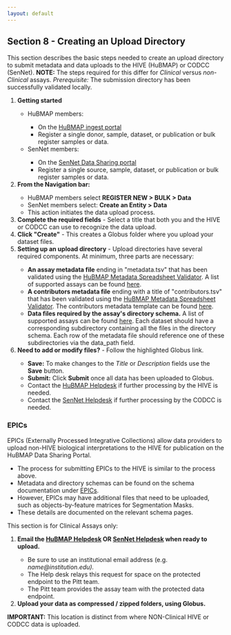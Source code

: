 ```yaml
---
layout: default
---
```


## Section 8 - Creating an Upload Directory
This section describes the basic steps needed to create an upload directory to submit metadata and data uploads to the HIVE (HuBMAP) or CODCC (SenNet). <b>NOTE:</b> The steps required for this differ for <span class="txt--highlight">_Clinical_</span> versus _non-Clinical_ assays. _Prerequisite:_ The submission directory has been successfully validated locally.

<ol>
    <li> <b>Getting started</b> </li> 
        <ul>
            <li>HuBMAP members:</li>
              <ul>
              <li>On the <a href="http://ingest.hubmapconsortium.org">HuBMAP ingest portal</a></li>
              <li>Register a single donor, sample, dataset, or publication or bulk register samples or data.</li> 
              </ul>
            <li>SenNet members: </li>
              <ul>
              <li>On the <a href="http://data.sennetconsortium.org/search">SenNet Data Sharing portal</a></li> 
              <li>Register a single source, sample, dataset, or publication or bulk register samples or data.</li>
              </ul>
          </ul>
    <li><b>From the Navigation bar:</b></li>
        <ul>
           <li>HuBMAP members select <b>REGISTER NEW > BULK  > Data </b></li>
           <li>SenNet members select: <b>Create an Entity > Data </b></li> 
           <li>This action initiates the data upload process.</li>
         </ul>
     <li><b>Complete the required fields</b> - Select a title that both you and the HIVE or CODCC can use to recognize the data upload. </li>
     <li><b>Click "Create"</b> - This creates a Globus folder where you upload your dataset files. </li>
     <li><b>Setting up an upload directory</b> - Upload directories have several required components. At minimum, three parts are necessary: </li>
         <ul>
           <li><b>An assay metadata file</b> ending in "metadata.tsv" that has been validated using the <a href="https://metadatavalidator.metadatacenter.org/">HuBMAP Metadata Spreadsheet Validator</a>. A list of supported assays can be found <a href="https://docs.hubmapconsortium.org/metadata">here</a>.</li>
           <li><b>A contributors metadata file</b> ending with a title of "contributors.tsv" that has been validated using the <a href="https://metadatavalidator.metadatacenter.org/">HuBMAP Metadata Spreadsheet Validator</a>. The contributors metadata template can be found <a href="https://hubmapconsortium.github.io/ingest-validation-tools/contributors/current/">here</a>.</li>
           <li><b>Data files required by the assay's directory schema.</b> A list of supported assays can be found <a href="https://docs.hubmapconsortium.org/metadata">here</a>. Each dataset should have a corresponding subdirectory containing all the files in the directory schema. Each row of the metadata file should reference one of these subdirectories via the data_path field.</li>
         </ul>
     <li><b>Need to add or modify files?</b> - Follow the highlighted Globus link. </li>
        <ul>
            <li><b>Save:</b>  To make changes to the <em>Title</em> or <em>Description</em> fields use the <b>Save</b> button.</li>
            <li><b>Submit:</b> Click <b>Submit</b> once all data has been uploaded to Globus.</li> 
            <li>Contact the <a href="mailto:help@hubmapconsortium.org">HuBMAP Helpdesk</a> if further processing by the HIVE is needed. </li>
            <li>Contact the <a href="mailto:help@sennetconsortium.org">SenNet Helpdesk</a> if further processing by the CODCC is needed. </li>
       </ul>
</ol>

### EPICs

EPICs (Externally Processed Integrative Collections) allow data providers to upload non-HIVE biological interpretations to the HIVE for publication on the HuBMAP Data Sharing Portal. 
<ul>
   <li>The process for submitting EPICs to the HIVE is similar to the process above. </li>
   <li>Metadata and directory schemas can be found on the schema documentation under <a href="https://docs.hubmapconsortium.org/metadata">EPICs</a>. </li>
   <li>However, EPICs may have additional files that need to be uploaded, such as objects-by-feature matrices for Segmentation Masks.</li> 
   <li>These details are documented on the relevant schema pages.</li>
</ul>

<span class="txt--highlight">This section is for Clinical Assays only:</span>

<ol>
    <li> <b>Email the <a href="mailto:help@hubmapconsortium.org">HuBMAP Helpdesk</a> OR <a href="mailto:help@sennetconsortium.org">SenNet Helpdesk</a> when ready to upload.</b></li>
    <ul>
        <li> Be sure to use an institutional email address (e.g. <em>name@institution.edu).</em></li>
        <li> The Help desk relays this request for space on the protected endpoint to the Pitt team.</li>
        <li> The Pitt team provides the assay team with the protected data endpoint.</li>
    </ul>
    <li> <b>Upload your data as compressed / zipped folders, using Globus.</b></li>
</ol>

<span class="txt--highlight">**IMPORTANT:** This location is distinct from where NON-Clinical HIVE or CODCC data is uploaded. </span>
